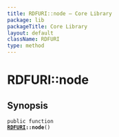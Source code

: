 ```yaml
---
title: RDFURI::node — Core Library
package: lib
packageTitle: Core Library
layout: default
className: RDFURI
type: method
---
```


# RDFURI::node

## Synopsis

<code>public function <b><a href="RDFURI">RDFURI</a>::node</b>()</code>

